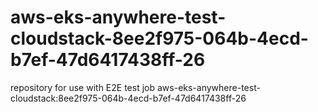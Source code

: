 # aws-eks-anywhere-test-cloudstack-8ee2f975-064b-4ecd-b7ef-47d6417438ff-26
repository for use with E2E test job aws-eks-anywhere-test-cloudstack:8ee2f975-064b-4ecd-b7ef-47d6417438ff-26
